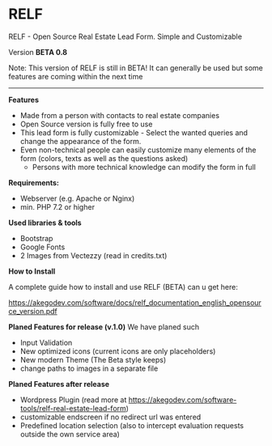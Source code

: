 # RELF
RELF - Open Source Real Estate Lead Form. Simple and Customizable 

Version **BETA 0.8**

Note: This version of RELF is still in BETA! It can generally be used but some features are coming within the next time

-----------------------------------------------------------------------

**Features**
- Made from a person with contacts to real estate companies
- Open Source version is fully free to use
- This lead form is fully customizable - Select the wanted queries and change the appearance of the form.
- Even non-technical people can easily customize many elements of the form (colors, texts as well as the questions asked) 
  - Persons with more technical knowledge can modify the form in full

**Requirements:**
- Webserver (e.g. Apache or Nginx)
- min. PHP 7.2 or higher


**Used libraries & tools**
- Bootstrap
- Google Fonts
- 2 Images from Vectezzy (read in credits.txt)


**How to Install**

A complete guide how to install and use RELF (BETA) can u get here: 

https://akegodev.com/software/docs/relf_documentation_english_opensource_version.pdf

**Planed Features for release (v.1.0)**
We have planed such 
- Input Validation
- New optimized icons (current icons are only placeholders)
- New modern Theme (The Beta style keeps)
- change paths to images in a separate file


**Planed Features after release**
- Wordpress Plugin (read more at https://akegodev.com/software-tools/relf-real-estate-lead-form)
- customizable endscreen if no redirect url was entered
- Predefined location selection (also to intercept evaluation requests outside the own service area) 
